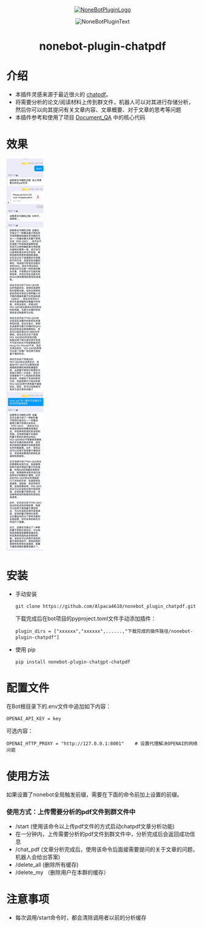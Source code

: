 <div align="center">
  <a href="https://v2.nonebot.dev/store"><img src="https://github.com/A-kirami/nonebot-plugin-template/blob/resources/nbp_logo.png" width="180" height="180" alt="NoneBotPluginLogo"></a>
  <br>
  <p><img src="https://github.com/A-kirami/nonebot-plugin-template/blob/resources/NoneBotPlugin.svg" width="240" alt="NoneBotPluginText"></p>
</div>

<div align="center">

# nonebot-plugin-chatpdf

</div>

# 介绍

- 本插件灵感来源于最近很火的 [chatpdf](https://www.chatpdf.com)。
- 将需要分析的论文/阅读材料上传到群文件，机器人可以对其进行存储分析，然后你可以向其提问有关文章内容、文章概要、对于文章的思考等问题
- 本插件参考和使用了项目 [Document_QA](https://github.com/fierceX/Document_QA) 中的核心代码

# 效果

![Alt](./img/img2.jpg)

# 安装

* 手动安装
  ```
  git clone https://github.com/Alpaca4610/nonebot_plugin_chatpdf.git
  ```

  下载完成后在bot项目的pyproject.toml文件手动添加插件：

  ```
  plugin_dirs = ["xxxxxx","xxxxxx",......,"下载完成的插件路径/nonebot-plugin-chatpdf"]
  ```
* 使用 pip
  ```
  pip install nonebot-plugin-chatgpt-chatpdf
  ```

# 配置文件

在Bot根目录下的.env文件中追加如下内容：

```
OPENAI_API_KEY = key
```

可选内容：

```
OPENAI_HTTP_PROXY = "http://127.0.0.1:8001"    # 设置代理解决OPENAI的网络问题
```

# 使用方法

如果设置了nonebot全局触发前缀，需要在下面的命令前加上设置的前缀。

### 使用方式：上传需要分析的pdf文件到群文件中

- /start (使用该命令以上传pdf文件的方式启动chatpdf文章分析功能)
- 在一分钟内，上传需要分析的pdf文件到群文件中，分析完成后会返回成功信息
- /chat_pdf (文章分析完成后，使用该命令后面接需要提问的关于文章的问题，机器人会给出答案)
- /delete_all (删除所有缓存)
- /delete_my （删除用户在本群的缓存）


# 注意事项

- 每次调用/start命令时，都会清除调用者以前的分析缓存

